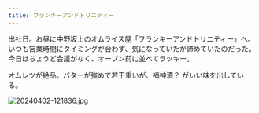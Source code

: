 ```yaml
---
title: フランキーアンドトリニティー
---
```


出社日。お昼に中野坂上のオムライス屋「フランキーアンドトリニティー」へ。いつも営業時間にタイミングが合わず、気になっていたが諦めていたのだった。今日はちょうど会議がなく、オープン前に並べてラッキー。

オムレツが絶品。バターが強めで若干重いが、福神漬？ がいい味を出している。

![20240402-121836.jpg](https://ceshmina-photos.s3.ap-northeast-1.amazonaws.com/202404/20240402-121836.jpg)
